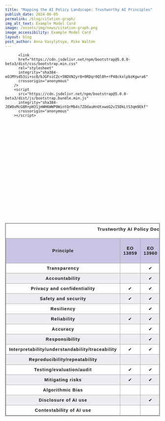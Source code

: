 ```yaml
---
title: "Mapping the AI Policy Landscape: Trustworthy AI Principles"
publish_date: 2024-06-05
permalink: /blog/citation-graph/
img_alt_text: Example Model Card
image: /assets/img/news/citation-graph.png
image_accessibility: Example Model Card
layout: blog
post_author: Anna Vasylytsya, Mike Walton
---
```


<head>

  <!-- <link rel="stylesheet" href="styles.css"> -->
          <link
          href="https://cdn.jsdelivr.net/npm/bootstrap@5.0.0-beta3/dist/css/bootstrap.min.css"
          rel="stylesheet"
          integrity="sha384-eOJMYsd53ii+scO/bJGFsiCZc+5NDVN2yr8+0RDqr0Ql0h+rP48ckxlpbzKgwra6"
          crossorigin="anonymous"
        />
        <script
          src="https://cdn.jsdelivr.net/npm/bootstrap@5.0.0-beta3/dist/js/bootstrap.bundle.min.js"
          integrity="sha384-JEW9xMcG8R+pH31jmWH6WWP0WintQrMb4s7ZOdauHnUtxwoG2vI5DkLtS3qm9Ekf"
          crossorigin="anonymous"
        ></script>

</head>

<div class="page-bios">
  <div class="grid-container">
    <div class="grid-row">
      <div class="tablet:grid-col-7 margin-1 margin-left-neg-1 tablet:margin-0">
        <section>
          <div id="citation-graph">
            <svg width="960" height="600"></svg>
          </div>
        </section>
      </div>
  </div>
  </div>

<style>

#citation-graph {
  .links line {
    stroke: #CCCCCC;
  }

  .nodes circle {
    fill: rgb(203, 195, 227);
    stroke: $color-white;
    &.highlight {
      fill: rgb(150, 141, 176);
    }
  }
}

table {
  border-collapse: collapse;
  border: 2px solid rgb(140 140 140);
  font-family: sans-serif;
  font-size: 0.9rem;
  letter-spacing: 1px;
  text-align: center;
}

caption {
  caption-side: top;
  padding: 10px;
  font-weight: bold;
}

thead,
tfoot {
  background-color: rgb(203, 195, 227);
}

th,
td {
  border: 1px solid rgb(160 160 160);
  padding: 8px 10px;
}

th.highlight, td.highlight {
  background-color: rgb(150, 141, 176);
}

tbody > tr:nth-of-type(even) {
  background-color: rgb(237 238 242);
}


</style>

<div>
  <table id="document-table">
    <caption>
      Trustworthy AI Policy Documents, Frameworks, and Principles
    </caption>
    <thead>
      <tr>
        <th scope="col">Principle</th>
        <th scope="col" class="eo_13859">EO 13859</th>
        <th scope="col" class="eo_13960">EO 13960</th>
        <th scope="col" class="hr_2575">HR 2575</th>
        <th scope="col" class="hr_6216">HR 6216</th>
        <th scope="col" class="baibor">Blueprint for an AI Bill of Rights</th>
        <th scope="col" class="s_1353">S 1353</th>
        <th scope="col" class="nist_rmf">NIST AI RMF</th>
        <th scope="col" class="gao_21_519sp">GAO Accountability Framework</th>
        <th scope="col" class="eo_14110">EO 14110</th>
        <th scope="col" class="m_24_10">OMB M-24-10</th>
      </tr>
    </thead>
    <tbody>
      <tr>
        <th scope="row">Transparency</th>
        <td class="eo_13859"></td>
        <td class="eo_13960">&#10004;</td>
        <td class="hr_2575">&#10004;</td>
        <td class="hr_6216"></td>
        <td class="baibor"></td>
        <td class="s_1353"></td>
        <td class="nist_rmf">&#10004;</td>
        <td class="gao_21_519sp">&#10004;</td>
        <td class="eo_14110"></td>
        <td class="m_24_10">&#10004;</td>
      </tr>
      <tr>
        <th scope="row">Accountability</th>
        <td class="eo_13859"></td>
        <td class="eo_13960">&#10004;</td>
        <td class="hr_2575"></td>
        <td class="hr_6216">&#10004;</td>
        <td class="baibor">&#10004;</td>
        <td class="s_1353"></td>
        <td class="nist_rmf">&#10004;</td>
        <td class="gao_21_519sp">&#10004;</td>
        <td class="eo_14110">&#10004;</td>
        <td class="m_24_10"></td>
      </tr>
      <tr>
        <th scope="row">Privacy and confidentiality</th>
        <td class="eo_13859">&#10004;</td>
        <td class="eo_13960">&#10004;</td>
        <td class="hr_2575"></td>
        <td class="hr_6216">&#10004;</td>
        <td class="baibor">&#10004;</td>
        <td class="s_1353">&#10004;</td>
        <td class="nist_rmf">&#10004;</td>
        <td class="gao_21_519sp">&#10004;</td>
        <td class="eo_14110">&#10004;</td>
        <td class="m_24_10"></td>
      </tr>
      <tr>
        <th scope="row">Safety and security</th>
        <td class="eo_13859">&#10004;</td>
        <td class="eo_13960">&#10004;</td>
        <td class="hr_2575"></td>
        <td class="hr_6216">&#10004;</td>
        <td class="baibor">&#10004;</td>
        <td class="s_1353"></td>
        <td class="nist_rmf">&#10004;</td>
        <td class="gao_21_519sp">&#10004;</td>
        <td class="eo_14110">&#10004;</td>
        <td class="m_24_10">&#10004;</td>
      </tr>
      <tr>
          <th scope="row">Resiliency</th>
          <td class="eo_13859"></td>
          <td class="eo_13960">&#10004;</td>
          <td class="hr_2575"></td>
          <td class="hr_6216"></td>
          <td class="baibor"></td>
          <td class="s_1353"></td>
          <td class="nist_rmf">&#10004;</td>
          <td class="gao_21_519sp"></td>
          <td class="eo_14110">&#10004;</td>
          <td class="m_24_10"></td>
        </tr>
        <tr>
          <th scope="row">Reliability</th>
          <td class="eo_13859">&#10004;</td>
          <td class="eo_13960">&#10004;</td>
          <td class="hr_2575"></td>
          <td class="hr_6216"></td>
          <td class="baibor">&#10004;</td>
          <td class="s_1353"></td>
          <td class="nist_rmf">&#10004;</td>
          <td class="gao_21_519sp">&#10004;</td>
          <td class="eo_14110">&#10004;</td>
          <td class="m_24_10"></td>
        </tr>
        <tr>
          <th scope="row">Accuracy</th>
          <td class="eo_13859"></td>
          <td class="eo_13960">&#10004;</td>
          <td class="hr_2575"></td>
          <td class="hr_6216"></td>
          <td class="baibor">&#10004;</td>
          <td class="s_1353"></td>
          <td class="nist_rmf">&#10004;</td>
          <td class="gao_21_519sp">&#10004;</td>
          <td class="eo_14110"></td>
          <td class="m_24_10"></td>
        </tr>
        <tr>
          <th scope="row">Responsibility</th>
          <td class="eo_13859"></td>
          <td class="eo_13960">&#10004;</td>
          <td class="hr_2575"></td>
          <td class="hr_6216"></td>
          <td class="baibor"></td>
          <td class="s_1353"></td>
          <td class="nist_rmf"></td>
          <td class="gao_21_519sp"></td>
          <td class="eo_14110">&#10004;</td>
          <td class="m_24_10">&#10004;</td>
        </tr>
        <tr>
          <th scope="row">Interpretability/understandability/traceability </th>
          <td class="eo_13859">&#10004;</td>
          <td class="eo_13960">&#10004;</td>
          <td class="hr_2575"></td>
          <td class="hr_6216"></td>
          <td class="baibor">&#10004;</td>
          <td class="s_1353"></td>
          <td class="nist_rmf">&#10004;</td>
          <td class="gao_21_519sp">&#10004;</td>
          <td class="eo_14110"></td>
          <td class="m_24_10">&#10004;</td>
        </tr>
        <tr>
          <th scope="row">Reproducibility/repeatability </th>
          <td class="eo_13859"></td>
          <td class="eo_13960"></td>
          <td class="hr_2575"></td>
          <td class="hr_6216"></td>
          <td class="baibor"></td>
          <td class="s_1353"></td>
          <td class="nist_rmf"></td>
          <td class="gao_21_519sp"></td>
          <td class="eo_14110">&#10004;</td>
          <td class="m_24_10"></td>
        </tr>
        <tr>
          <th scope="row">Testing/evaluation/audit </th>
          <td class="eo_13859">&#10004;</td>
          <td class="eo_13960">&#10004;</td>
          <td class="hr_2575"></td>
          <td class="hr_6216"></td>
          <td class="baibor">&#10004;</td>
          <td class="s_1353"></td>
          <td class="nist_rmf">&#10004;</td>
          <td class="gao_21_519sp">&#10004;</td>
          <td class="eo_14110">&#10004;</td>
          <td class="m_24_10">&#10004;</td>
        </tr>
        <tr>
          <th scope="row">Mitigating risks </th>
          <td class="eo_13859">&#10004;</td>
          <td class="eo_13960">&#10004;</td>
          <td class="hr_2575"></td>
          <td class="hr_6216"></td>
          <td class="baibor">&#10004;</td>
          <td class="s_1353"></td>
          <td class="nist_rmf">&#10004;</td>
          <td class="gao_21_519sp">&#10004;</td>
          <td class="eo_14110">&#10004;</td>
          <td class="m_24_10">&#10004;</td>
        </tr>
        <tr>
          <th scope="row">Algorithmic Bias </th>
          <td class="eo_13859"></td>
          <td class="eo_13960"></td>
          <td class="hr_2575">&#10004;</td>
          <td class="hr_6216"></td>
          <td class="baibor">&#10004;</td>
          <td class="s_1353"></td>
          <td class="nist_rmf">&#10004;</td>
          <td class="gao_21_519sp">&#10004;</td>
          <td class="eo_14110">&#10004;</td>
          <td class="m_24_10">&#10004;</td>
        </tr>
        <tr>
          <th scope="row">Disclosure of AI use</th>
          <td class="eo_13859"></td>
          <td class="eo_13960">&#10004;</td>
          <td class="hr_2575"></td>
          <td class="hr_6216"></td>
          <td class="baibor">&#10004;</td>
          <td class="s_1353"></td>
          <td class="nist_rmf"></td>
          <td class="gao_21_519sp">&#10004;</td>
          <td class="eo_14110">&#10004;</td>
          <td class="m_24_10">&#10004;</td>
        </tr>
        <tr>
          <th scope="row">Contestability of AI use</th>
          <td class="eo_13859"></td>
          <td class="eo_13960"></td>
          <td class="hr_2575"></td>
          <td class="hr_6216"></td>
          <td class="baibor">&#10004;</td>
          <td class="s_1353"></td>
          <td class="nist_rmf"></td>
          <td class="gao_21_519sp"></td>
          <td class="eo_14110">&#10004;</td>
          <td class="m_24_10">&#10004;</td>
        </tr>
    </tbody>
  </table>
</div>


<script src="{{ site.baseurl }}/src/js/citation-graph.bundle.js"></script>
<script src="{{ site.baseurl }}/helpers/citationGraph.js"></script>
